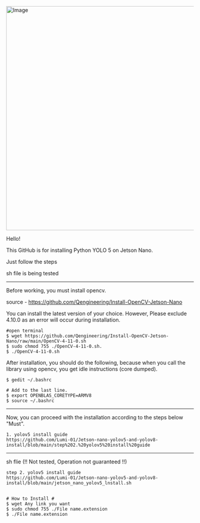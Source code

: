 <img width="1008" height="602" alt="Image" src="https://github.com/user-attachments/assets/b5d10bae-31ae-455a-a09b-ec4269c28d77" />


Hello!

This GitHub is for installing Python YOLO 5 on Jetson Nano.

Just follow the steps

sh file is being tested

---------------------------------------------------------------------------------------------------------------------------------

Before working, you must install opencv.


source - https://github.com/Qengineering/Install-OpenCV-Jetson-Nano

You can install the latest version of your choice. However, Please exclude 4.10.0 as an error will occur during installation.

```
#open terminal
$ wget https://github.com/Qengineering/Install-OpenCV-Jetson-Nano/raw/main/OpenCV-4-11-0.sh
$ sudo chmod 755 ./OpenCV-4-11-0.sh.
$ ./OpenCV-4-11-0.sh
```

After installation, you should do the following, because when you call the library using opencv, you get idle instructions (core dumped).

```
$ gedit ~/.bashrc

# Add to the last line.
$ export OPENBLAS_CORETYPE=ARMV8
$ source ~/.bashrc
```


---------------------------------------------------------------------------------------------------------------------------------

Now, you can proceed with the installation according to the steps below "Must".

```
1. yolov5 install guide
https://github.com/Lumi-01/Jetson-nano-yolov5-and-yolov8-install/blob/main/step%202.%20yolov5%20install%20guide
```

---------------------------------------------------------------------------------------------------------------------------------

sh flie (!! Not tested, Operation not guaranteed !!)

```
step 2. yolov5 install guide
https://github.com/Lumi-01/Jetson-nano-yolov5-and-yolov8-install/blob/main/jetson_nano_yolov5_lnstall.sh


# How to Install #
$ wget Any link you want
$ sudo chmod 755 ./File name.extension
$ ./File name.extension
```

